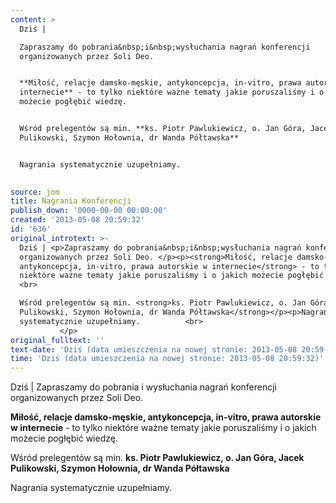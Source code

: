 ```yaml
---
content: >
  Dziś | 

  Zapraszamy do pobrania&nbsp;i&nbsp;wysłuchania nagrań konferencji
  organizowanych przez Soli Deo. 


  **Miłość, relacje damsko-męskie, antykoncepcja, in-vitro, prawa autorskie w
  internecie** - to tylko niektóre ważne tematy jakie poruszaliśmy i o jakich
  możecie pogłębić wiedzę. 


  Wśród prelegentów są min. **ks. Piotr Pawlukiewicz, o. Jan Góra, Jacek
  Pulikowski, Szymon Hołownia, dr Wanda Półtawska**


  Nagrania systematycznie uzupełniamy.          

           
source: jom
title: Nagrania Konferencji
publish_down: '0000-00-00 00:00:00'
created: '2013-05-08 20:59:32'
id: '636'
original_introtext: >-
  Dziś | <p>Zapraszamy do pobrania&nbsp;i&nbsp;wysłuchania nagrań konferencji
  organizowanych przez Soli Deo. </p><p><strong>Miłość, relacje damsko-męskie,
  antykoncepcja, in-vitro, prawa autorskie w internecie</strong> - to tylko
  niektóre ważne tematy jakie poruszaliśmy i o jakich możecie pogłębić wiedzę.
  <br>

  Wśród prelegentów są min. <strong>ks. Piotr Pawlukiewicz, o. Jan Góra, Jacek
  Pulikowski, Szymon Hołownia, dr Wanda Półtawska</strong></p><p>Nagrania
  systematycznie uzupełniamy.          <br>
           </p>
original_fulltext: ''
text-date: 'Dziś (data umieszczenia na nowej stronie: 2013-05-08 20:59:32)'
time: 'Dziś (data umieszczenia na nowej stronie: 2013-05-08 20:59:32)'
---
```

Dziś | 
Zapraszamy do pobrania&nbsp;i&nbsp;wysłuchania nagrań konferencji organizowanych przez Soli Deo. 

**Miłość, relacje damsko-męskie, antykoncepcja, in-vitro, prawa autorskie w internecie** - to tylko niektóre ważne tematy jakie poruszaliśmy i o jakich możecie pogłębić wiedzę. 

Wśród prelegentów są min. **ks. Piotr Pawlukiewicz, o. Jan Góra, Jacek Pulikowski, Szymon Hołownia, dr Wanda Półtawska**

Nagrania systematycznie uzupełniamy.          

         


<!--{{json:{"created_date":"2013-05-08 20:59:32","publish_down":"0000-00-00 00:00:00","id":"636"}}}-->
